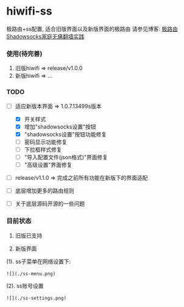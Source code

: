 # hiwifi-ss

极路由+ss配置, 适合旧版界面以及新版界面的极路由
请参见博客: [极路由Shadowsocks家庭无痛翻墙实践](https://luolei.org/hiwifi-shadowsocks/)

### 使用(待完善)

1. 旧版hiwifi => release/v1.0.0
2. 新版hiwifi => ...

### TODO 

 - [ ] 适应新版本界面 => 1.0.7.13499s版本

   - [x] 开关样式
   - [x] 增加"shadowsocks设置"按钮
   - [x] "shadowsocks设置"按钮功能修复
   - [ ] 密码显示功能修复
   - [ ] 下拉框样式修复
   - [ ] "导入配置文件(json格式)"界面修复
   - [ ] "高级设置"界面修复
 
 - [ ] release/v1.1.0 => 完成之前所有功能在新版下的界面适配 
 - [ ] 底层增加更多的路由规则
 - [ ] 关于底层源码开源的一些问题

### 目前状态

1. 旧版已支持

2. 新版界面

(1). ss子菜单在网络设置下:

    ![](./ss-menu.png)

(2). ss账号设置
 
    ![](./ss-settings.png)
